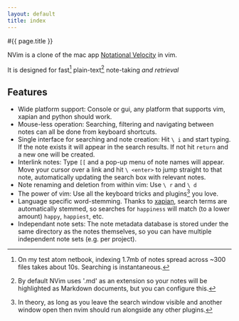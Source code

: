 ```yaml
---
layout: default
title: index
---
```


#{{ page.title }}

NVim is a clone of the mac app [Notational Velocity][nv] in vim.

It is designed for fast[^1] plain-text[^2] note-taking *and retrieval*

## Features

* Wide platform support:
  Console or gui, any platform that supports vim, xapian and python should work.
* Mouse-less operation:
  Searching, filtering and navigating between notes can all be done from keyboard shortcuts.
* Single interface for searching and note creation:
  Hit `\ i` and start typing. If the note exists it will appear in the search results. If not hit `return` and a new one will be created.
* Interlink notes:
  Type `[[` and a pop-up menu of note names will appear.
  Move your cursor over a link and hit `\ <enter>` to jump straight to that note, automatically updating the search box with relevant notes.
* Note renaming and deletion from within vim:
  Use `\ r` and `\ d`
* The power of vim:
  Use all the keyboard tricks and plugins[^3] you love.
* Language specific word-stemming.
  Thanks to [xapian][], search terms are automatically stemmed, so searches for `happiness` will match (to a lower amount) `happy`, `happiest`, etc.
* Independant note sets:
  The note metadata database is stored under the same directory as the notes themselves, so you can have multiple independent note sets (e.g. per project).

[nv]: http://notational.net
[xapian]: http://xapian.org

[^1]: On my test atom netbook, indexing 1.7mb of notes spread across ~300 files takes about 10s. Searching is instantaneous.
[^2]: By default NVim uses '.md' as an extension so your notes will be highlighted as Markdown documents, but you can configure this.
[^3]: In theory, as long as you leave the search window visible and another window open then nvim should run alongside any other plugins.
